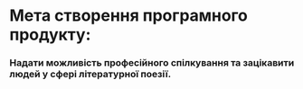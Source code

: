 
# Мета створення програмного продукту:
### Надати можливість професійного спілкування та зацікавити людей у сфері літературної поезії. 
